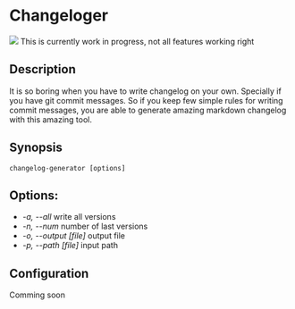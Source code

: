 # Changeloger

![](https://cdn2.iconfinder.com/data/icons/freecns-cumulus/32/519791-101_Warning-128.png)
This is currently work in progress, not all features working right

## Description

It is so boring when you have to write changelog on your own. Specially if you have git commit messages. So if you keep few simple rules for writing commit messages, you are able to generate amazing markdown changelog with this amazing tool.

## Synopsis
```
changelog-generator [options]
```

## Options:  
- *-a, --all*                   write all versions
- *-n, --num <n>*               number of last versions
- *-o, --output [file]*         output file
- *-p, --path [file]*           input path

## Configuration
Comming soon
